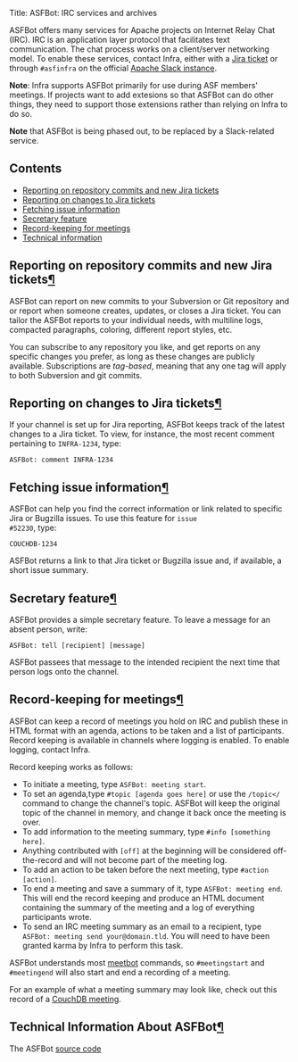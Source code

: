 Title: ASFBot: IRC services and archives

<p id="intro"></p>

ASFBot offers many services for Apache projects on Internet Relay Chat (IRC). IRC is an application layer protocol that facilitates text communication. The chat process works on a client/server networking model. To enable these services, contact Infra, either with a <a href="https://issues.apache.org/jira/browse/INFRA" target="_blank">Jira ticket</a> or through `#asfinfra` on the official <a href="https://the-asf.slack.com/" target="_blank">Apache Slack instance</a>.

**Note**: Infra supports ASFBot primarily for use during ASF members' meetings. If projects want to add extesions so that ASFBot can do other things, they need to support those extensions rather than relying on Infra to do so.

**Note** that ASFBot is being phased out, to be replaced by a Slack-related service.

## Contents ##

  - <a href="#commits">Reporting on repository commits and new Jira tickets</a>
  - <a href="#jiras">Reporting on changes to Jira tickets</a>
  - <a href="#issues">Fetching issue information</a>
  - <a href="#secretary">Secretary feature</a>
  - <a href="#meetings">Record-keeping for meetings</a>
  - <a href="#sourcecode">Technical information</a>

<h2 id="commits">Reporting on repository commits and new Jira tickets<a class="headerlink" href="#commits" title="Permanent link">&para;</a></h2>

ASFBot can report on new commits to your Subversion or Git repository and or report when someone creates, updates, or closes a Jira ticket. You can tailor the ASFBot reports to your individual needs, with multiline logs, compacted paragraphs, coloring, different report styles, etc.

You can subscribe to any repository you like, and get reports on any specific changes you prefer, as long as these changes are publicly available. Subscriptions are <em>tag-based</em>, meaning that any one tag will apply to both Subversion and git commits.</p>

<h2 id="jiras">Reporting on changes to Jira tickets<a class="headerlink" href="#jiras" title="Permanent link">&para;</a></h2>

If your channel is set up for Jira reporting, ASFBot keeps track of the latest changes to a Jira ticket. To view, for instance, the most recent comment pertaining to `INFRA-1234`, type: 

`ASFBot: comment INFRA-1234` 


<h2 id="issues">Fetching issue information<a class="headerlink" href="#issues" title="Permanent link">&para;</a></h2>

ASFBot can help you find the correct information or link related to specific Jira or Bugzilla issues. To use this feature for <code>issue #52230</code>, type:

`COUCHDB-1234`

ASFBot returns a link to that Jira ticket or Bugzilla issue and, if available, a short issue summary.

<h2 id="secretary">Secretary feature<a class="headerlink" href="#secretary" title="Permanent link">&para;</a></h2>

ASFBot provides a simple secretary feature. To leave a message for an absent person, write: 

`ASFBot: tell [recipient] [message]`

ASFBot passees that message to the intended recipient the next time that person logs onto the channel.

<h2 id="meetings">Record-keeping for meetings<a class="headerlink" href="#meetings" title="Permanent link">&para;</a></h2>

ASFBot can keep a record of meetings you hold on IRC and publish these in HTML format with an agenda, actions to be taken and a list of participants. Record keeping is available in channels where logging is enabled. To enable logging, contact Infra.

Record keeping works as follows:

  - To initiate a meeting, type `ASFBot: meeting start`.
  - To set an agenda,type `#topic [agenda goes here]` or use the `/topic</` command to change the channel's topic. ASFBot will keep the original topic of the channel in memory, and change it back once the meeting is over.
  - To add information to the meeting summary, type `#info [something here]`.
  - Anything contributed with `[off]` at the beginning will be considered off-the-record and will not become part of the meeting log.
  - To add an action to be taken before the next meeting, type `#action [action]`.
  - To end a meeting and save a summary of it, type `ASFBot: meeting end`. This will end the record keeping and produce an HTML document containing the summary of the meeting and a log of everything participants wrote.
  - To send an IRC meeting summary as an email to a recipient, type `ASFBot: meeting send your@domain.tld`. You will need to have been granted karma by Infra to perform this task.

 ASFBot understands most <a href="https://meetbot.debian.net/Manual.html" target="_blank">meetbot</a> commands, so 
`#meetingstart` and `#meetingend` will also start and end a recording of a meeting.

For an example of what a meeting summary may look like, check out this record of a <a href="https://comments.apache.org/meetings/couchdb-meeting-16_01_2013-2439.html" target="_blank">CouchDB meeting</a>.

<h2 id="sourcecode">Technical Information About ASFBot<a class="headerlink" href="#sourcecode" title="Permanent link">&para;</a></h2>

The ASFBot <a href="https://svn.apache.org/repos/infra/infrastructure/trunk/projects/asfbot/" target="_blank">source code</a>
